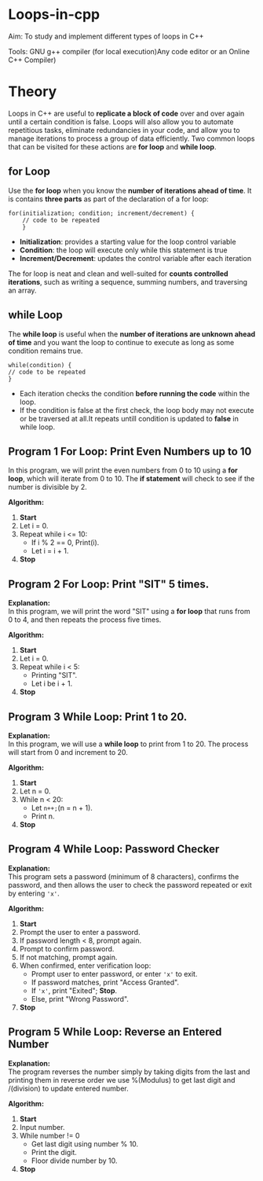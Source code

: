 # Loops-in-cpp
Aim: To study and implement different types of loops in C++

Tools: GNU g++ compiler (for local execution)Any code editor or an Online C++ Compiler)

# Theory

Loops in C++ are useful to **replicate a block of code** over and over again until a certain condition is false. Loops will also allow you to automate repetitious tasks, eliminate redundancies in your code, and allow you to manage iterations to process a group of data efficiently. Two common loops that can be visited for these actions are **for loop** and **while loop**.

## for Loop

Use the **for loop** when you know the **number of iterations ahead of time**. It is contains **three parts** as part of the declaration of a for loop: 
```
for(initialization; condition; increment/decrement) {
    // code to be repeated
    }
```
- **Initialization**: provides a starting value for the loop control variable
- **Condition**: the loop will execute only while this statement is true
- **Increment/Decrement**: updates the control variable after each iteration

The for loop is neat and clean and well-suited for **counts controlled iterations**, such as writing a sequence, summing numbers, and traversing an array.

## while Loop

The **while loop** is useful when the **number of iterations are unknown ahead of time** and you want the loop to continue to execute as long as some condition remains true. 
```
while(condition) {
// code to be repeated
}
```
- Each iteration checks the condition **before running the code** within the loop.
- If the condition is false at the first check, the loop body may not execute or be traversed at all.It repeats untill condition is updated to **false** in while loop.

## Program 1 For Loop: Print Even Numbers up to 10    
In this program, we will print the even numbers from 0 to 10 using a **for loop**, which will iterate from 0 to 10. The **if statement** will check to see if the number is divisible by 2.

**Algorithm:**
1. **Start**
2. Let i = 0.
3. Repeat while i <= 10:
   - If i % 2 == 0, Print(i).
   - Let i = i + 1. 
4. **Stop**


## Program 2 For Loop: Print "SIT" 5 times.  
**Explanation:**  
In this program, we will print the word "SIT" using a **for loop** that runs from 0 to 4, and then repeats the process five times.

**Algorithm:**
1. **Start**
2. Let i = 0.
3. Repeat while i < 5:
   - Printing "SIT".
   - Let i be i + 1. 
4. **Stop**


## Program 3 While Loop: Print 1 to 20.  
**Explanation:**  
In this program, we will use a **while loop** to print from 1 to 20. The process will start from 0 and increment to 20.

**Algorithm:**
1. **Start**
2. Let n = 0.
3. While n < 20:
   - Let `n++;`(n = n + 1).
   - Print n.
4. **Stop**

## Program 4 While Loop: Password Checker
**Explanation:**  
This program sets a password (minimum of 8 characters), confirms the password, and then allows the user to check the password repeated or exit by entering `'x'`.

**Algorithm:**
1. **Start**
2. Prompt the user to enter a password.
3. If password length < 8, prompt again.
4. Prompt to confirm password.
5. If not matching, prompt again.
6. When confirmed, enter verification loop:
   - Prompt user to enter password, or enter `'x'` to exit.
   - If password matches, print "Access Granted".
   - If `'x'`, print "Exited"; **Stop**.
   - Else, print "Wrong Password".
7. **Stop**


## Program 5 While Loop: Reverse an Entered Number
**Explanation:**  
The program reverses the number simply by taking digits from the last and printing them in reverse order we use %(Modulus) to get last digit and /(division) to update entered number.

**Algorithm:**
1. **Start**
2. Input number.
3. While number != 0
   - Get last digit using number % 10.
   - Print the digit.
   - Floor divide number by 10.
4. **Stop**
